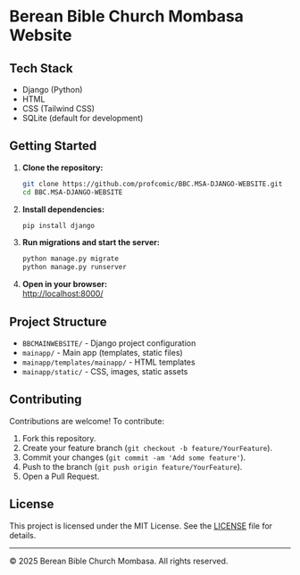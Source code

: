 # Berean Bible Church Mombasa Website

## Tech Stack
- Django (Python)
- HTML
- CSS (Tailwind CSS)
- SQLite (default for development)

## Getting Started

1. **Clone the repository:**
    ```bash
    git clone https://github.com/profcomic/BBC.MSA-DJANGO-WEBSITE.git
    cd BBC.MSA-DJANGO-WEBSITE
    ```

2. **Install dependencies:**
    ```bash
    pip install django
    ```

3. **Run migrations and start the server:**
    ```bash
    python manage.py migrate
    python manage.py runserver
    ```

4. **Open in your browser:**  
    [http://localhost:8000/](http://localhost:8000/)

## Project Structure

- `BBCMAINWEBSITE/` - Django project configuration
- `mainapp/` - Main app (templates, static files)
- `mainapp/templates/mainapp/` - HTML templates
- `mainapp/static/` - CSS, images, static assets

## Contributing

Contributions are welcome! To contribute:

1. Fork this repository.
2. Create your feature branch (`git checkout -b feature/YourFeature`).
3. Commit your changes (`git commit -am 'Add some feature'`).
4. Push to the branch (`git push origin feature/YourFeature`).
5. Open a Pull Request.

## License

This project is licensed under the MIT License. See the [LICENSE](LICENSE) file for details.

---

© 2025 Berean Bible Church Mombasa. All rights reserved.
